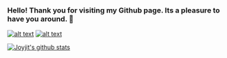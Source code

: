 ### Hello! Thank you for visiting my Github page. Its a pleasure to have you around. 👋

<!--
**joyjitchatterjee/joyjitchatterjee** is a ✨ _special_ ✨ repository because its `README.md` (this file) appears on your GitHub profile.

I am a Final Year PhD. Computer Science Researcher at the University of Hull, United Kingdom. My present research spans the domain of tackling climate change with AI, wherein, I develop specialised AI techniques to help make make wind energy sources more reliable, through explainable and intelligent decision support in their operations & maintenance. My research interests span Deep Learning, Natural Language Generation, Data Analytics, Causal Inference and Time-Series Analysis. Feel free to check out my personal website at http://joyjitchatterjee.github.io for more details on my past and present works.

I am also an avid blogger, and many of my Github repos are supplement to my Medium articles, so if you would like, please give them a read at http://joyjitece.medium.com. Some of the repos contain supplementary material for my research publications, some are simple and plain fun projects, while a few are an effort to contribute to the community by facilitating educational content in Computer Science & Engineering. I love to code in Python and C++ and these are the programming languages you would find most of my repos to be based on, although I have studied other areas of programming as well, including MATLAB, R, Java/Javascript and HTML/CSS, Electronic Design & Automation HDL's such as System Verilog, VHDL but do not use them too frequently.

You can reach me at joyjitece@gmail.com or connect with me on Social Media. 

<!-- Please don't remove this: Grab your social icons from https://github.com/carlsednaoui/gitsocial -->

<!-- display the social media buttons in your README -->

[![alt text][1.1]][1]
[![alt text][2.1]][2]




<!-- links to social media icons -->
<!-- no need to change these -->

<!-- icons with padding -->

[1.1]: http://i.imgur.com/tXSoThF.png (Joyjit's Twitter)
[2.1]: https://i.imgur.com/0IdggSZ.png (Joyjit's LinkedIn)
[3.1]: https://i.imgur.com/PpXsPqR.png (Joyjit's Facebook)
[4.1]: https://img.icons8.com/windows/452/researchgate.png (Joyjit's ResearchGate)

<!-- icons without padding -->

[1.2]: http://i.imgur.com/wWzX9uB.png (twitter icon without padding)
[2.2]: http://i.imgur.com/fep1WsG.png (facebook icon without padding)
[3.2]: http://i.imgur.com/VlgBKQ9.png (google plus icon without padding)
[4.2]: http://i.imgur.com/jDRp47c.png (tumblr icon without padding)
[5.2]: http://i.imgur.com/Vvy3Kru.png (dribbble icon without padding)
[6.2]: http://i.imgur.com/9I6NRUm.png (github icon without padding)


<!-- links to your social media accounts -->
<!-- update these accordingly -->

[1]: http://www.twitter.com/joyjitchat
[2]: http://www.linkedin.com/in/joyjitchatterjee
[3]: http://facebook.com/joyjit.chatterjee/
[4]: https://www.researchgate.net/profile/Joyjit_Chatterjee
[5]: http://dribbble.com/carlsednaoui
[6]: http://www.github.com/carlsednaoui

<!-- Please don't remove this: Grab your social icons from https://github.com/carlsednaoui/gitsocial -->


[![Joyjit's github stats](https://github-readme-stats.vercel.app/api?username=joyjitchatterjee)](https://github.com/anuraghazra/github-readme-stats)

